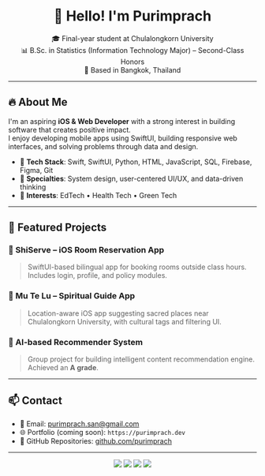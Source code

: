 <h1 align="center">👋 Hello! I'm Purimprach</h1>

<p align="center">
🎓 Final-year student at Chulalongkorn University<br>
📊 B.Sc. in Statistics (Information Technology Major) – Second-Class Honors<br>
📍 Based in Bangkok, Thailand
</p>

---

## 🔥 About Me

I'm an aspiring **iOS & Web Developer** with a strong interest in building software that creates positive impact.  
I enjoy developing mobile apps using SwiftUI, building responsive web interfaces, and solving problems through data and design.

- 🔧 **Tech Stack**: Swift, SwiftUI, Python, HTML, JavaScript, SQL, Firebase, Figma, Git
- 🎯 **Specialties**: System design, user-centered UI/UX, and data-driven thinking
- 🌱 **Interests**: EdTech • Health Tech • Green Tech

---

## 💼 Featured Projects

### 📱 ShiServe – iOS Room Reservation App
> SwiftUI-based bilingual app for booking rooms outside class hours. Includes login, profile, and policy modules.

### 🙏 Mu Te Lu – Spiritual Guide App
> Location-aware iOS app suggesting sacred places near Chulalongkorn University, with cultural tags and filtering UI.

### 🤖 AI-based Recommender System
> Group project for building intelligent content recommendation engine. Achieved an **A grade**.

---

## 📫 Contact

- 📧 Email: [purimprach.san@gmail.com](mailto:purimprach.san@gmail.com)
- 🌐 Portfolio (coming soon): `https://purimprach.dev`
- 🔗 GitHub Repositories: [github.com/purimprach](https://github.com/purimprach)

---

<p align="center">
    <img src="https://img.shields.io/badge/SwiftUI-Enabled-orange?logo=swift" />
    <img src="https://img.shields.io/badge/Python-Ready-blue?logo=python" />
    <img src="https://img.shields.io/badge/Firebase-Connected-yellow?logo=firebase" />
    <img src="https://img.shields.io/badge/HTML-CSS-JS-success?logo=html5" />
</p>
